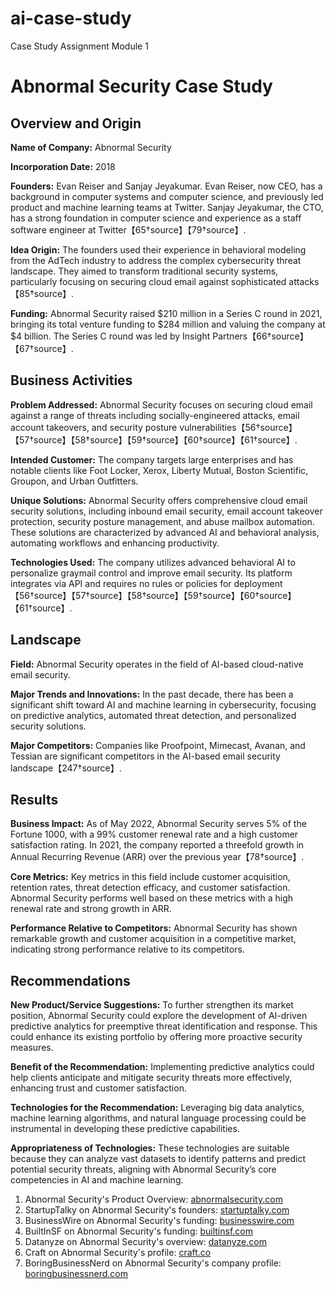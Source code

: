 # ai-case-study
Case Study Assignment Module 1

# Abnormal Security Case Study

## Overview and Origin

**Name of Company:** Abnormal Security

**Incorporation Date:** 2018

**Founders:** Evan Reiser and Sanjay Jeyakumar. Evan Reiser, now CEO, has a background in computer systems and computer science, and previously led product and machine learning teams at Twitter. Sanjay Jeyakumar, the CTO, has a strong foundation in computer science and experience as a staff software engineer at Twitter【65†source】【79†source】.

**Idea Origin:** The founders used their experience in behavioral modeling from the AdTech industry to address the complex cybersecurity threat landscape. They aimed to transform traditional security systems, particularly focusing on securing cloud email against sophisticated attacks【85†source】.

**Funding:** Abnormal Security raised $210 million in a Series C round in 2021, bringing its total venture funding to $284 million and valuing the company at $4 billion. The Series C round was led by Insight Partners【66†source】【67†source】.

## Business Activities

**Problem Addressed:** Abnormal Security focuses on securing cloud email against a range of threats including socially-engineered attacks, email account takeovers, and security posture vulnerabilities【56†source】【57†source】【58†source】【59†source】【60†source】【61†source】.

**Intended Customer:** The company targets large enterprises and has notable clients like Foot Locker, Xerox, Liberty Mutual, Boston Scientific, Groupon, and Urban Outfitters.

**Unique Solutions:** Abnormal Security offers comprehensive cloud email security solutions, including inbound email security, email account takeover protection, security posture management, and abuse mailbox automation. These solutions are characterized by advanced AI and behavioral analysis, automating workflows and enhancing productivity.

**Technologies Used:** The company utilizes advanced behavioral AI to personalize graymail control and improve email security. Its platform integrates via API and requires no rules or policies for deployment【56†source】【57†source】【58†source】【59†source】【60†source】【61†source】.

## Landscape

**Field:** Abnormal Security operates in the field of AI-based cloud-native email security.

**Major Trends and Innovations:** In the past decade, there has been a significant shift toward AI and machine learning in cybersecurity, focusing on predictive analytics, automated threat detection, and personalized security solutions.

**Major Competitors:** Companies like Proofpoint, Mimecast, Avanan, and Tessian are significant competitors in the AI-based email security landscape【247†source】.

## Results

**Business Impact:** As of May 2022, Abnormal Security serves 5% of the Fortune 1000, with a 99% customer renewal rate and a high customer satisfaction rating. In 2021, the company reported a threefold growth in Annual Recurring Revenue (ARR) over the previous year【78†source】.

**Core Metrics:** Key metrics in this field include customer acquisition, retention rates, threat detection efficacy, and customer satisfaction. Abnormal Security performs well based on these metrics with a high renewal rate and strong growth in ARR.

**Performance Relative to Competitors:** Abnormal Security has shown remarkable growth and customer acquisition in a competitive market, indicating strong performance relative to its competitors.

## Recommendations

**New Product/Service Suggestions:** To further strengthen its market position, Abnormal Security could explore the development of AI-driven predictive analytics for preemptive threat identification and response. This could enhance its existing portfolio by offering more proactive security measures.

**Benefit of the Recommendation:** Implementing predictive analytics could help clients anticipate and mitigate security threats more effectively, enhancing trust and customer satisfaction.

**Technologies for the Recommendation:** Leveraging big data analytics, machine learning algorithms, and natural language processing could be instrumental in developing these predictive capabilities.

**Appropriateness of Technologies:** These technologies are suitable because they can analyze vast datasets to identify patterns and predict potential security threats, aligning with Abnormal Security’s core competencies in AI and machine learning.


1. Abnormal Security's Product Overview: [abnormalsecurity.com](https://abnormalsecurity.com/)
2. StartupTalky on Abnormal Security's founders: [startuptalky.com](https://startuptalky.com/)
3. BusinessWire on Abnormal Security's funding: [businesswire.com](https://www.businesswire.com/)
4. BuiltInSF on Abnormal Security's funding: [builtinsf.com](https://www.builtinsf.com/)
5. Datanyze on Abnormal Security's overview: [datanyze.com](https://www.datanyze.com/)
6. Craft on Abnormal Security's profile: [craft.co](https://craft.co/)
7. BoringBusinessNerd on Abnormal Security's company profile: [boringbusinessnerd.com](https://www.boringbusinessnerd.com/)
